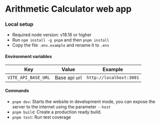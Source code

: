 # Arithmetic Calculator web app

### Local setup

- Required node version: v18.16 or higher
- Run `npm install -g pnpm` and then `pnpm install`
- Copy the file `.env.example` and rename it to `.env`

#### Environment variables

| Key | Value | Example
| --- | --- | -- |
| `VITE_API_BASE_URL` | Base api url | `http://localhost:3001` |

#### Commands

- `pnpm dev`: Starts the website in development mode, you can expose the server to the internet using the parameter `--host`
- `pnpm build`: Create a production ready build.
- `pnpm test`: Run test coverage
